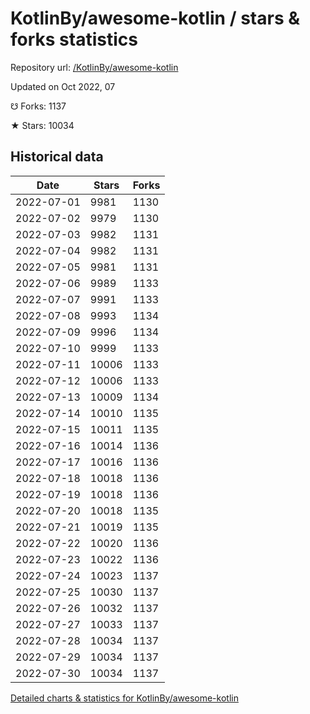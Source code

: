 # KotlinBy/awesome-kotlin / stars & forks statistics

Repository url: [/KotlinBy/awesome-kotlin](https://github.com/KotlinBy/awesome-kotlin)

Updated on Oct 2022, 07

☋ Forks: 1137

★ Stars: 10034

## Historical data
| Date | Stars | Forks |
|------|-------|-------|
| 2022-07-01 | 9981 | 1130 | 
| 2022-07-02 | 9979 | 1130 | 
| 2022-07-03 | 9982 | 1131 | 
| 2022-07-04 | 9982 | 1131 | 
| 2022-07-05 | 9981 | 1131 | 
| 2022-07-06 | 9989 | 1133 | 
| 2022-07-07 | 9991 | 1133 | 
| 2022-07-08 | 9993 | 1134 | 
| 2022-07-09 | 9996 | 1134 | 
| 2022-07-10 | 9999 | 1133 | 
| 2022-07-11 | 10006 | 1133 | 
| 2022-07-12 | 10006 | 1133 | 
| 2022-07-13 | 10009 | 1134 | 
| 2022-07-14 | 10010 | 1135 | 
| 2022-07-15 | 10011 | 1135 | 
| 2022-07-16 | 10014 | 1136 | 
| 2022-07-17 | 10016 | 1136 | 
| 2022-07-18 | 10018 | 1136 | 
| 2022-07-19 | 10018 | 1136 | 
| 2022-07-20 | 10018 | 1135 | 
| 2022-07-21 | 10019 | 1135 | 
| 2022-07-22 | 10020 | 1136 | 
| 2022-07-23 | 10022 | 1136 | 
| 2022-07-24 | 10023 | 1137 | 
| 2022-07-25 | 10030 | 1137 | 
| 2022-07-26 | 10032 | 1137 | 
| 2022-07-27 | 10033 | 1137 | 
| 2022-07-28 | 10034 | 1137 | 
| 2022-07-29 | 10034 | 1137 | 
| 2022-07-30 | 10034 | 1137 | 


[Detailed charts & statistics for KotlinBy/awesome-kotlin](https://reviewgithub.com/rep/KotlinBy/awesome-kotlin)
